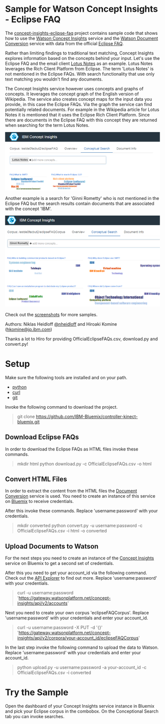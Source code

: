 Sample for Watson Concept Insights - Eclipse FAQ
================================================================================

The [concept-insights-eclipse-faq](https://github.com/IBM-Bluemix/concept-insights-eclipse-faq) project contains sample code that shows how to use the [Watson Concept Insights](http://www.ibm.com/smarterplanet/us/en/ibmwatson/developercloud/concept-insights.html) service and the [Watson Document Conversion](http://www.ibm.com/smarterplanet/us/en/ibmwatson/developercloud/document-conversion.html) service with data from the official [Eclipse FAQ](https://wiki.eclipse.org/The_Official_Eclipse_FAQs).

Rather than limiting findings to traditional text matching, Concept Insights explores information based on the concepts behind your input. Let's use the Eclipse FAQ and the email client [Lotus Notes](https://en.wikipedia.org/wiki/IBM_Notes) as an example. Lotus Notes leverages the Rich Client Platform from Eclipse. The term 'Lotus Notes' is not mentioned in the Eclipse FAQs. With search functionality that use only text matching you wouldn't find any documents.

The Concept Insights service however uses concepts and graphs of concepts. It leverages the concept graph of the English version of Wikipedia. The service also creates concept maps for the input data you provide, in this case the Eclipse FAQs. Via the graph the service can find potentially related documents. For example in the Wikipedia article for Lotus Notes it is mentioned that it uses the Eclipse Rich Client Platform. Since there are documents in the Eclipse FAQ with this concept they are returned when searching for the term Lotus Notes.

![alt text](https://raw.githubusercontent.com/IBM-Bluemix/concept-insights-eclipse-faq/master/screenshots/conceptinsights3.png "Concept Insights Sample")

Another example is a search for 'Ginni Rometty' who is not mentioned in the Eclipse FAQ but the search results contain documents that are associated with the concept 'IBM'.

![alt text](https://raw.githubusercontent.com/IBM-Bluemix/concept-insights-eclipse-faq/master/screenshots/conceptinsights6.png "Concept Insights Sample")

Check out the [screenshots](https://github.com/IBM-Bluemix/concept-insights-eclipse-faq/tree/master/screenshots) for more samples. 

Authors: Niklas Heidloff [@nheidloff](http://twitter.com/nheidloff) and Hiroaki Komine (hkomine@jp.ibm.com)

Thanks a lot to Hiro for providing OfficialEclipseFAQs.csv, download.py and convert.py!


Setup
================================================================================

Make sure the following tools are installed and on your path.

* [python](https://www.python.org/downloads/)
* [curl](http://curl.haxx.se/download.html)
* [git](https://git-scm.com/downloads)

Invoke the following command to download the project.

> git clone https://github.com/IBM-Bluemix/controller-kinect-bluemix.git


Download Eclipse FAQs
--------------------------------------------------------------------------------

In order to download the Eclipse FAQs as HTML files invoke these commands.

> mkdir html
> python download.py -c OfficialEclipseFAQs.csv -o html


Convert HTML Files
--------------------------------------------------------------------------------

In order to extract the content from the HTML files the [Document Conversion](http://www.ibm.com/smarterplanet/us/en/ibmwatson/developercloud/document-conversion.html) service is used. You need to create an instance of this service on [Bluemix](https://console.ng.bluemix.net/catalog/services/document-conversion/) to receive credentials.

After this invoke these commands. Replace 'username:password' with your credentials.

> mkdir converted
> python convert.py -u username:password -c OfficialEclipseFAQs.csv -i html -o converted


Upload Documents to Watson
--------------------------------------------------------------------------------

For the next steps you need to create an instance of the [Concept Insights](https://console.ng.bluemix.net/catalog/services/concept-insights/) service on Bluemix to get a second set of credentials.

After this you need to get your account_id via the following command. Check out the [API Explorer](https://watson-api-explorer.mybluemix.net/apis/concept-insights-v2) to find out more. Replace 'username:password' with your credentials.

> curl -u username:password 'https://gateway.watsonplatform.net/concept-insights/api/v2/accounts'

Next you need to create your own corpus 'eclipseFAQCorpus'. Replace 'username:password' with your credentials and enter your account_id.

> curl -u username:password -X PUT -d '{}' 'https://gateway.watsonplatform.net/concept-insights/api/v2/corpora/your-account_id/eclipseFAQCorpus'

In the last step invoke the following command to upload the data to Watson. Replace 'username:password' with your credentials and enter your account_id.

> python upload.py -u username:password -a your-account_id -c OfficialEclipseFAQs.csv -i converted


Try the Sample
================================================================================

Open the dashboard of your Concept Insights service instance in Bluemix and pick your Eclipse corpus in the combobox. On the Conceptional Search tab you can invoke searches.